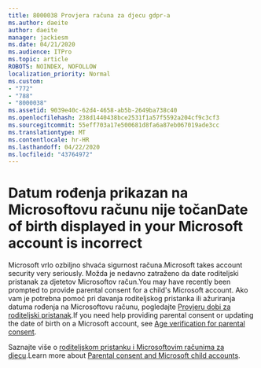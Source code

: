 ```yaml
---
title: 8000038 Provjera računa za djecu gdpr-a
ms.author: daeite
author: daeite
manager: jackiesm
ms.date: 04/21/2020
ms.audience: ITPro
ms.topic: article
ROBOTS: NOINDEX, NOFOLLOW
localization_priority: Normal
ms.custom:
- "772"
- "788"
- "8000038"
ms.assetid: 9039e40c-62d4-4658-ab5b-2649ba738c40
ms.openlocfilehash: 238d1440438bce2531f1a57f5592a204cf9c3cf3
ms.sourcegitcommit: 55eff703a17e500681d8fa6a87eb067019ade3cc
ms.translationtype: MT
ms.contentlocale: hr-HR
ms.lasthandoff: 04/22/2020
ms.locfileid: "43764972"
---
```

# <a name="date-of-birth-displayed-in-your-microsoft-account-is-incorrect"></a><span data-ttu-id="0200e-102">Datum rođenja prikazan na Microsoftovu računu nije točan</span><span class="sxs-lookup"><span data-stu-id="0200e-102">Date of birth displayed in your Microsoft account is incorrect</span></span>

<span data-ttu-id="0200e-103">Microsoft vrlo ozbiljno shvaća sigurnost računa.</span><span class="sxs-lookup"><span data-stu-id="0200e-103">Microsoft takes account security very seriously.</span></span> <span data-ttu-id="0200e-104">Možda je nedavno zatraženo da date roditeljski pristanak za djetetov Microsoftov račun.</span><span class="sxs-lookup"><span data-stu-id="0200e-104">You may have recently been prompted to provide parental consent for a child's Microsoft account.</span></span> <span data-ttu-id="0200e-105">Ako vam je potrebna pomoć pri davanja roditeljskog pristanka ili ažuriranja datuma rođenja na Microsoftovu računu, pogledajte [Provjeru dobi za roditeljski pristanak](https://go.microsoft.com/fwlink/p/?linkid=874364).</span><span class="sxs-lookup"><span data-stu-id="0200e-105">If you need help providing parental consent or updating the date of birth on a Microsoft account, see [Age verification for parental consent](https://go.microsoft.com/fwlink/p/?linkid=874364).</span></span>
  
<span data-ttu-id="0200e-106">Saznajte više o [roditeljskom pristanku i Microsoftovim računima za djecu](https://go.microsoft.com/fwlink/p/?linkid=874365).</span><span class="sxs-lookup"><span data-stu-id="0200e-106">Learn more about [Parental consent and Microsoft child accounts](https://go.microsoft.com/fwlink/p/?linkid=874365).</span></span>
  